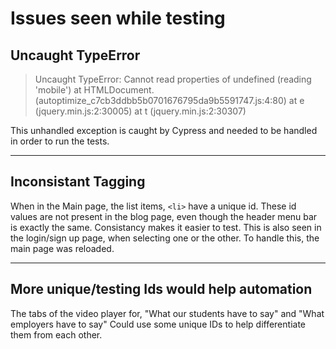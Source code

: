 # Issues seen while testing

## Uncaught TypeError

> Uncaught TypeError: Cannot read properties of undefined (reading 'mobile')
>     at HTMLDocument.<anonymous> (autoptimize_c7cb3ddbb5b0701676795da9b5591747.js:4:80)
>     at e (jquery.min.js:2:30005) 
>     at t (jquery.min.js:2:30307)

This unhandled exception is caught by Cypress and needed to be handled in order to run the tests.

---

## Inconsistant Tagging
When in the Main page, the list items, `<li>` have a unique id. These id values are not present in the blog page, even though the header menu bar is exactly the same. Consistancy makes it easier to test. This is also seen in the login/sign up page, when selecting one or the other.
To handle this, the main page was reloaded.

---

## More unique/testing Ids would help automation
The tabs of the video player for, "What our students have to say" and "What employers have to say" Could use some unique IDs to help differentiate them from each other.

